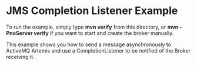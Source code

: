 # JMS Completion Listener Example

To run the example, simply type **mvn verify** from this directory, or **mvn -PnoServer verify** if you want to start and create the broker manually.

This example shows you how to send a message asynchronously to ActiveMQ Artemis and use a CompletionListener to be notified of the Broker receiving it.